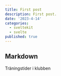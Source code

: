 ```yaml
---
title: First post
description: First post.
date: '2023-4-14'
categories:
  - sveltekit
  - svelte
published: true
---
```


## Markdown

Träningstider i klubben
